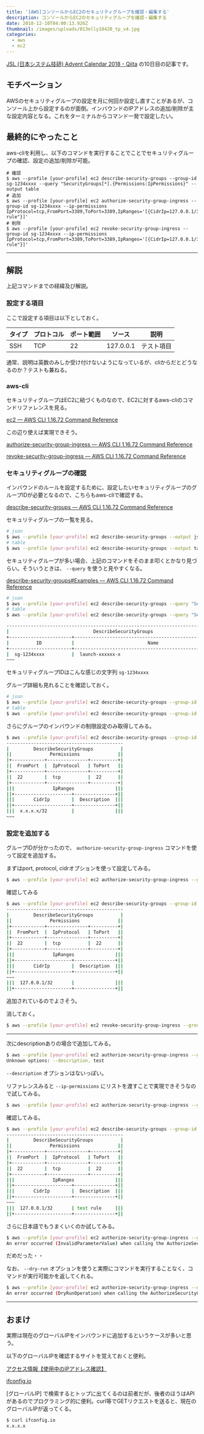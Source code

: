 ```yaml
---
title: '[AWS]コンソールからEC2のセキュリティグループを確認・編集する'
description: コンソールからEC2のセキュリティグループを確認・編集する
date: 2018-12-10T04:00:13.926Z
thumbnail: /images/uploads/013elly18420_tp_v4.jpg
categories:
  - aws
  - ec2
---
```

 [JSL \(日本システム技研\) Advent Calendar 2018 \- Qiita](https://qiita.com/advent-calendar/2018/jsl) の10日目の記事です。

## モチベーション

AWSのセキュリティグループの設定を月に何回か設定し直すことがあるが、コンソール上から設定するのが面倒。インバウンドのIPアドレスの追加/削除が主な設定内容となる。これをターミナルからコマンド一発で設定したい。

## 最終的にやったこと

aws-cliを利用し、以下のコマンドを実行することでことでセキュリティグループの確認、設定の追加/削除が可能。
```
# 確認
$ aws --profile [your-profile] ec2 describe-security-groups --group-id sg-1234xxxx --query "SecurityGroups[*].{Permissions:IpPermissions}" --output table
# 追加
$ aws --profile [your-profile] ec2 authorize-security-group-ingress --group-id sg-1234xxxx --ip-permissions IpProtocol=tcp,FromPort=3389,ToPort=3389,IpRanges='[{CidrIp=127.0.0.1/32,Description="test rule"}]'
# 削除
$ aws --profile [your-profile] ec2 revoke-security-group-ingress --group-id sg-1234xxxx --ip-permissions IpProtocol=tcp,FromPort=3389,ToPort=3389,IpRanges='[{CidrIp=127.0.0.1/32,Description="test rule"}]'
```

---

## 解説

上記コマンドまでの経緯及び解説。

### 設定する項目

ここで設定する項目は以下としておく。

| タイプ | プロトコル | ポート範囲 | ソース | 説明 |
|---|---|---|---|---|
|SSH  |TCP  |22  | 127.0.0.1 | テスト項目 |

通常、説明は英数のみしか受け付けないようになっているが、cliからだとどうなるのか？テストも兼ねる。

### aws-cli

セキュリティグループはEC2に紐づくものなので、EC2に対するaws-cliのコマンドリファレンスを見る。

[ec2 — AWS CLI 1\.16\.72 Command Reference](https://docs.aws.amazon.com/cli/latest/reference/ec2/index.html)

この辺り使えば実現できそう。

[authorize\-security\-group\-ingress — AWS CLI 1\.16\.72 Command Reference](https://docs.aws.amazon.com/cli/latest/reference/ec2/authorize-security-group-ingress.html)

[revoke\-security\-group\-ingress — AWS CLI 1\.16\.72 Command Reference](https://docs.aws.amazon.com/cli/latest/reference/ec2/revoke-security-group-ingress.html)

### セキュリティグループの確認

インバウンドのルールを設定するために、設定したいセキュリティグループのグループIDが必要となるので、こちらもaws-cliで確認する。

[describe\-security\-groups — AWS CLI 1\.16\.72 Command Reference](https://docs.aws.amazon.com/cli/latest/reference/ec2/describe-security-groups.html)

セキュリティグループの一覧を見る。

```bash
# json
$ aws --profile [your-profile] ec2 describe-security-groups --output json
# table
$ aws --profile [your-profile] ec2 describe-security-groups --output table
```

セキュリティグループが多い場合、上記のコマンドをそのまま叩くとかなり見づらい。そういうときは、 `--query` を使うと見やすくなる。

[describe\-security\-groups#Examples — AWS CLI 1\.16\.72 Command Reference ](https://docs.aws.amazon.com/cli/latest/reference/ec2/describe-security-groups.html#examples)

```bash
# json
$ aws --profile [your-profile] ec2 describe-security-groups --query "SecurityGroups[*].{Name:GroupName,ID:GroupId}" --output json
# table
$ aws --profile [your-profile] ec2 describe-security-groups --query "SecurityGroups[*].{Name:GroupName,ID:GroupId}" --output table

--------------------------------------------------------------------------------------
|                               DescribeSecurityGroups                               |
+-----------------------+------------------------------------------------------------+
|          ID           |                           Name                             |
+-----------------------+------------------------------------------------------------+
|  sg-1234xxxx          |  launch-xxxxxx-x                                           |
~~~
```

セキュリティグループIDはこんな感じの文字列 `sg-1234xxxx`

グループ詳細も見れることを確認しておく。

```bash
# json
$ aws --profile [your-profile] ec2 describe-security-groups --group-id sg-1234xxxx --output json
# table
$ aws --profile [your-profile] ec2 describe-security-groups --group-id sg-1234xxxx --output table
```

さらにグループのインバウンドの制限設定のみ取得してみる。

```bash
$ aws --profile [your-profile] ec2 describe-security-groups --group-id sg-1234xxxx --query "SecurityGroups[*].{Permissions:IpPermissions}" --output table
-------------------------------------------
|         DescribeSecurityGroups          |
||              Permissions              ||
|+------------+---------------+----------+|
||  FromPort  |  IpProtocol   | ToPort   ||
|+------------+---------------+----------+|
||  22        |  tcp          |  22      ||
|+------------+---------------+----------+|
|||              IpRanges               |||
||+---------------------+---------------+||
|||       CidrIp        |  Description  |||
||+---------------------+---------------+||
|||  x.x.x.x/32         |               |||
~~~
```

### 設定を追加する

グループIDが分かったので、 `authorize-security-group-ingress` コマンドを使って設定を追加する。

まずはport, protocol, cidrオプションを使って設定してみる。

```bash
$ aws --profile [your-profile] ec2 authorize-security-group-ingress --group-id sg-1234xxxx --protocol tcp --port 22 --cidr 127.0.0.1/32
```

確認してみる
```bash
$ aws --profile [your-profile] ec2 describe-security-groups --group-id sg-1234xxxx --query "SecurityGroups[*].{Permissions:IpPermissions}" --output table
-------------------------------------------
|         DescribeSecurityGroups          |
||              Permissions              ||
|+------------+---------------+----------+|
||  FromPort  |  IpProtocol   | ToPort   ||
|+------------+---------------+----------+|
||  22        |  tcp          |  22      ||
|+------------+---------------+----------+|
|||              IpRanges               |||
||+---------------------+---------------+||
|||       CidrIp        |  Description  |||
||+---------------------+---------------+||
~~~
|||  127.0.0.1/32       |               |||
||+---------------------+---------------+||
```

追加されているのでよさそう。

消しておく。

```bash
$ aws --profile [your-profile] ec2 revoke-security-group-ingress --group-id sg-1234xxxx --protocol tcp --port 22 --cidr 127.0.0.1/32
```

---

次にdescriptionありの場合で追加してみる。

```bash
$ aws --profile [your-profile] ec2 authorize-security-group-ingress --group-id sg-1234xxxx --protocol tcp --port 22 --cidr 127.0.0.1/32 --description 'test'
Unknown options: --description, test
```

`--description` オプションはないっぽい。

リファレンスみると `--ip-permissions` にリストを渡すことで実現できそうなので試してみる。

```bash
$ aws --profile [your-profile] ec2 authorize-security-group-ingress --group-id sg-1234xxxx --ip-permissions IpProtocol=tcp,FromPort=22,ToPort=22,IpRanges='[{CidrIp=127.0.0.1/32,Description="test rule"}]'
```

確認してみる。

```bash
$ aws --profile [your-profile] ec2 describe-security-groups --group-id sg-1234xxxx --query "SecurityGroups[*].{Permissions:IpPermissions}" --output table
-------------------------------------------
|         DescribeSecurityGroups          |
||              Permissions              ||
|+------------+---------------+----------+|
||  FromPort  |  IpProtocol   | ToPort   ||
|+------------+---------------+----------+|
||  22        |  tcp          |  22      ||
|+------------+---------------+----------+|
|||              IpRanges               |||
||+---------------------+---------------+||
|||       CidrIp        |  Description  |||
||+---------------------+---------------+||
~~~
|||  127.0.0.1/32       | test rule     |||
||+---------------------+---------------+||
```

さらに日本語でもうまくいくのか試してみる。

```bash
$ aws --profile [your-profile] ec2 authorize-security-group-ingress --group-id sg-1234xxxx --ip-permissions IpProtocol=tcp,FromPort=3389,ToPort=3389,IpRanges='[{CidrIp=127.0.0.1/32,Description="テスト項目"}]'
An error occurred (InvalidParameterValue) when calling the AuthorizeSecurityGroupIngress operation: Invalid rule description. Valid descriptions are strings less than 256 characters from the following set:  a-zA-Z0-9. _-:/()#,@[]+=&;{}!$*
```

だめだった・・

なお、 `--dry-run` オプションを使うと実際にコマンドを実行することなく、コマンドが実行可能かを返してくれる。

```bash
$ aws --profile [your-profile] ec2 authorize-security-group-ingress --dry-run --group-id sg-1234xxxx
An error occurred (DryRunOperation) when calling the AuthorizeSecurityGroupIngress operation: Request would have succeeded, but DryRun flag is set.
```

--- 

## おまけ

実際は現在のグローバルIPをインバウンドに追加するというケースが多いと思う。

以下のグローバルIPを確認するサイトを覚えておくと便利。

[アクセス情報【使用中のIPアドレス確認】](https://www.cman.jp/network/support/go_access.cgi)

[ifconfig\.io](https://ifconfig.io/)

[グローバルIP] で検索するとトップに出てくるのは前者だが、後者のほうはAPIがあるのでプログラミング的に便利。curl等でGETリクエストを送ると、現在のグローバルIPが返ってくる。

```bash
$ curl ifconfig.io
x.x.x.x
```
